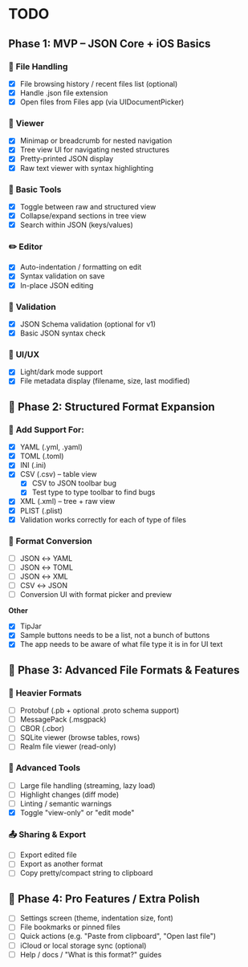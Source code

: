 # **TODO**

## **Phase 1: MVP – JSON Core + iOS Basics**
### 📁 **File Handling**
- [x] File browsing history / recent files list (optional)
- [x] Handle .json file extension
- [x] Open files from Files app (via UIDocumentPicker)

### 👀 **Viewer**
- [x] Minimap or breadcrumb for nested navigation
- [x] Tree view UI for navigating nested structures
- [x] Pretty-printed JSON display
- [x] Raw text viewer with syntax highlighting

### 🧰 **Basic Tools**
- [x] Toggle between raw and structured view
- [x] Collapse/expand sections in tree view
- [x] Search within JSON (keys/values)

### ✏️ **Editor**
- [x] Auto-indentation / formatting on edit
- [x] Syntax validation on save
- [x] In-place JSON editing

### 🧪 **Validation**
- [x] JSON Schema validation (optional for v1)
- [x] Basic JSON syntax check

### 🎨 **UI/UX**
- [x] Light/dark mode support
- [x] File metadata display (filename, size, last modified)

## 🧠 **Phase 2: Structured Format Expansion**
### 🧩 **Add Support For:**
- [x] YAML (.yml, .yaml)
- [x] TOML (.toml)
- [x] INI (.ini)
- [x] CSV (.csv) – table view
  - [x] CSV to JSON toolbar bug
  - [x] Test type to type toolbar to find bugs

- [x] XML (.xml) – tree + raw view
- [x] PLIST (.plist)
- [x] Validation works correctly for each of type of files

### 🔄 **Format Conversion**
- [ ] JSON ↔ YAML
- [ ] JSON ↔ TOML
- [ ] JSON ↔ XML
- [ ] CSV ↔ JSON
- [ ] Conversion UI with format picker and preview

**Other**

- [x] TipJar
- [x] Sample buttons needs to be a list, not a bunch of buttons
- [x] The app needs to be aware of what file type it is in for UI text

## 🧬 **Phase 3: Advanced File Formats & Features**
### 💾 **Heavier Formats**
- [ ] Protobuf (.pb + optional .proto schema support)
- [ ] MessagePack (.msgpack)
- [ ] CBOR (.cbor)
- [ ] SQLite viewer (browse tables, rows)
- [ ] Realm file viewer (read-only)

### 🧠 **Advanced Tools**
- [ ] Large file handling (streaming, lazy load)
- [ ] Highlight changes (diff mode)
- [ ] Linting / semantic warnings
- [x] Toggle "view-only" or "edit mode"

### 📤 **Sharing & Export**
- [ ] Export edited file
- [ ] Export as another format
- [ ] Copy pretty/compact string to clipboard

## 🌟 **Phase 4: Pro Features / Extra Polish**
- [ ] Settings screen (theme, indentation size, font)
- [ ] File bookmarks or pinned files
- [ ] Quick actions (e.g. "Paste from clipboard", "Open last file")
- [ ] iCloud or local storage sync (optional)
- [ ] Help / docs / "What is this format?" guides
